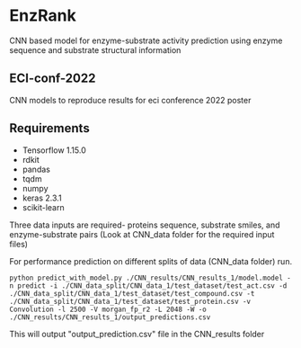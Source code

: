 # EnzRank

CNN based model for enzyme-substrate activity prediction using enzyme sequence and substrate structural information

## ECI-conf-2022
CNN models to reproduce results for eci conference 2022 poster

## Requirements
- Tensorflow 1.15.0
- rdkit
- pandas
- tqdm
- numpy 
- keras 2.3.1
- scikit-learn

Three data inputs are required- proteins sequence, substrate smiles, and enzyme-substrate pairs (Look at CNN_data folder for the required input files)

For performance prediction on different splits of data (CNN_data folder) run. 

`python predict_with_model.py ./CNN_results/CNN_results_1/model.model -n predict -i ./CNN_data_split/CNN_data_1/test_dataset/test_act.csv -d ./CNN_data_split/CNN_data_1/test_dataset/test_compound.csv -t ./CNN_data_split/CNN_data_1/test_dataset/test_protein.csv -v Convolution -l 2500 -V morgan_fp_r2 -L 2048 -W -o ./CNN_results/CNN_results_1/output_predictions.csv`

This will output "output_prediction.csv" file in the CNN_results folder



